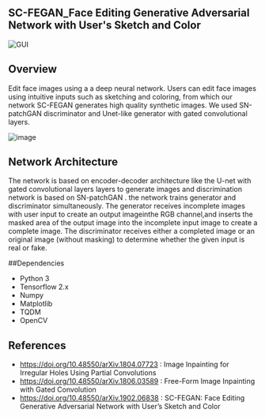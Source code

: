 ## SC-FEGAN_Face Editing Generative Adversarial Network with User's Sketch and Color
![GUI](https://user-images.githubusercontent.com/112108580/194565225-8a8ed270-0baa-468d-8d72-d3bc48404f8a.gif)

## Overview
Edit face images using a a deep neural network. Users can edit face images using intuitive inputs such as sketching and coloring, from which our network SC-FEGAN generates high quality synthetic images. We used SN-patchGAN discriminator and Unet-like generator with gated convolutional layers.

![image](https://user-images.githubusercontent.com/112108580/206371878-32cca246-69ad-4a1e-a00d-979975a69821.png)


## Network Architecture 

The network is based on encoder-decoder architecture like the U-net with gated convolutional layers layers to generate images and discrimination network 
is based on SN-patchGAN .
the network trains generator and discriminator simultaneously. The generator receives incomplete images with user input to create an output imageinthe RGB channel,and inserts the masked area of the output image into the incomplete input image to create a complete image. The discriminator receives either a completed image or an original image (without masking) to determine whether the given input is real or fake.



##Dependencies
* Python 3
* Tensorflow 2.x
* Numpy
* Matplotlib
* TQDM
* OpenCV
## References 

* https://doi.org/10.48550/arXiv.1804.07723 : Image Inpainting for Irregular Holes Using Partial Convolutions
* https://doi.org/10.48550/arXiv.1806.03589 : Free-Form Image Inpainting with Gated Convolution                                                  
* https://doi.org/10.48550/arXiv.1902.06838 : SC-FEGAN: Face Editing Generative Adversarial Network with User’s Sketch and Color

